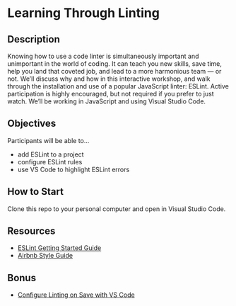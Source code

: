 # Learning Through Linting
## Description
Knowing how to use a code linter is simultaneously important and unimportant in the world of coding. It can teach you new skills, save time, help you land that coveted job, and lead to a more harmonious team — or not. We’ll discuss why and how in this interactive workshop, and walk through the installation and use of a popular JavaScript linter: ESLint. Active participation is highly encouraged, but not required if you prefer to just watch. We’ll be working in JavaScript and using Visual Studio Code.

## Objectives
Participants will be able to...
- add ESLint to a project
- configure ESLint rules
- use VS Code to highlight ESLint errors

## How to Start
Clone this repo to your personal computer and open in Visual Studio Code.

## Resources
- [ESLint Getting Started Guide](https://eslint.org/docs/user-guide/getting-started)
- [Airbnb Style Guide](https://github.com/airbnb/javascript)

## Bonus
- [Configure Linting on Save with VS Code](https://www.digitalocean.com/community/tutorials/workflow-auto-eslinting)